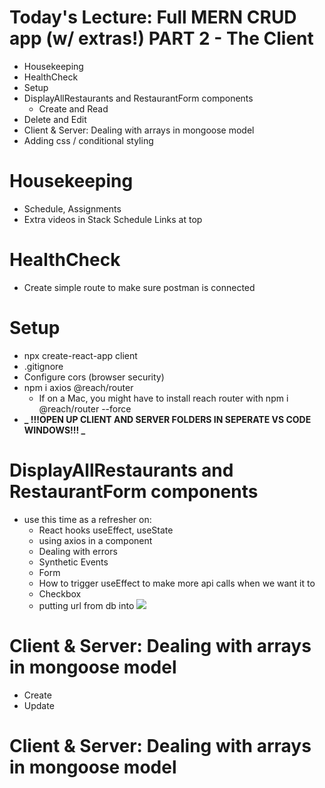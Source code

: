 # Today's Lecture: Full MERN CRUD app (w/ extras!) PART 2 - The Client

- Housekeeping
- HealthCheck
- Setup
- DisplayAllRestaurants and RestaurantForm components
  - Create and Read
- Delete and Edit
- Client & Server: Dealing with arrays in mongoose model
- Adding css / conditional styling

# Housekeeping

- Schedule, Assignments
- Extra videos in Stack Schedule Links at top

# HealthCheck

- Create simple route to make sure postman is connected

# Setup

- npx create-react-app client
- .gitignore
- Configure cors (browser security)
- npm i axios @reach/router
  - If on a Mac, you might have to install reach router with
    npm i @reach/router --force
- **_ !!!OPEN UP CLIENT AND SERVER FOLDERS IN SEPERATE VS CODE WINDOWS!!! _**

# DisplayAllRestaurants and RestaurantForm components

- use this time as a refresher on:
  - React hooks useEffect, useState
  - using axios in a component
  - Dealing with errors
  - Synthetic Events
  - Form
  - How to trigger useEffect to make more api calls when we want it to
  - Checkbox
  - putting url from db into <img src={photoUrl}>

# Client & Server: Dealing with arrays in mongoose model

- Create
- Update

# Client & Server: Dealing with arrays in mongoose model
